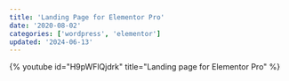 ```yaml
---
title: 'Landing Page for Elementor Pro'
date: '2020-08-02'
categories: ['wordpress', 'elementor']
updated: '2024-06-13'
---
```


{% youtube id="H9pWFlQjdrk" title="Landing page for Elementor Pro" %}

